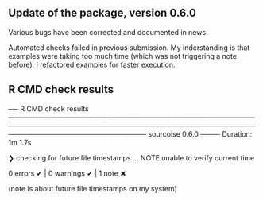 ## Update of the package, version 0.6.0

Various bugs have been corrected and documented in news

Automated checks failed in previous submission.
My inderstanding is that examples were taking too much time (which was not triggering a note before).
I refactored examples for faster execution.

## R CMD check results 

── R CMD check results ──────────────────────────────────────────────────────────────────────────────────────────────────────────────────────────────── sourcoise 0.6.0 ────
Duration: 1m 1.7s

❯ checking for future file timestamps ... NOTE
  unable to verify current time

0 errors ✔ | 0 warnings ✔ | 1 note ✖

(note is about future file timestamps on my system)
